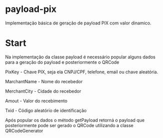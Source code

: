 # payload-pix

Implementação básica de geração de payload PIX com valor dinamico.

# Start
Na implementação da classe payload é necessário popular alguns dados para a geração do payload e posteriormente o QRCode

PixKey - Chave PIX, seja ela CNPJ/CPF, telefone, email ou chave aleatória.

MarchantName - Nome do recebedor

MerchantCity - Cidade do recebedor

Amout - Valor do recebimento

Txid - Código aleatório de identificação


Após popular os dados o método getPayload retorná o payload que posteriormente pode ser gerado o QRCode utilizando a classe QRCodeGenerator
